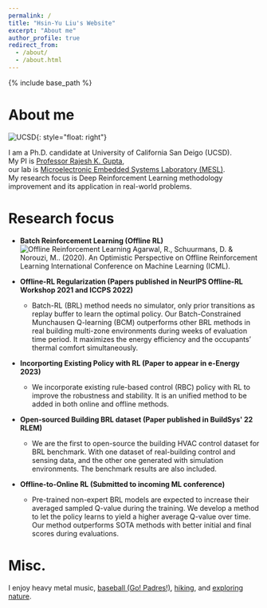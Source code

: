```yaml
---
permalink: /
title: "Hsin-Yu Liu's Website"
excerpt: "About me"
author_profile: true
redirect_from: 
  - /about/
  - /about.html
---
```

{% include base_path %}

About me
======
![UCSD](https://upload.wikimedia.org/wikipedia/en/4/44/University_of_California%2C_San_Diego_seal.svg){: style="float: right"}  

I am a Ph.D. candidate at University of California San Deigo (UCSD).  
My PI is [Professor Rajesh K. Gupta](http://mesl.ucsd.edu/gupta/),  
our lab is [Microelectronic Embedded Systems Laboratory (MESL)](http://mesl.ucsd.edu/).  
My research focus is Deep Reinforcement Learning methodology improvement and its application in real-world problems.


Research focus
======
* **Batch Reinforcement Learning (Offline RL)**
![Offline Reinforcement Learning](https://offline-rl.github.io/assets/OFFLINE_RL.gif)
Agarwal, R., Schuurmans, D. & Norouzi, M.. (2020). An Optimistic Perspective on Offline Reinforcement Learning International Conference on Machine Learning (ICML).

* **Offline-RL Regularization (Papers published in NeurIPS Offline-RL Workshop 2021 and ICCPS 2022)**
  * Batch-RL (BRL) method needs no simulator, only prior transitions as replay buffer to learn the optimal policy. 
  Our Batch-Constrained Munchausen Q-learning (BCM) outperforms other BRL methods in real building multi-zone environments 
  during weeks of evaluation time period. It maximizes the energy efficiency and the occupants’ thermal comfort simultaneously.

* **Incorporting Existing Policy with RL (Paper to appear in e-Energy 2023)**
  * We incorporate existing rule-based control (RBC) policy with RL to improve the robustness and stability. It is an unified
  method to be added in both online and offline methods.

* **Open-sourced Building BRL dataset (Paper published in BuildSys' 22 RLEM)**
  * We are the first to open-source the building HVAC control dataset for BRL benchmark. With one dataset of real-building control
  and sensing data, and the other one generated with simulation environments. The benchmark results are also included.

* **Offline-to-Online RL (Submitted to incoming ML conference)**
  * Pre-trained non-expert BRL models are expected to increase their averaged sampled Q-value during the training. We develop
  a method to let the policy learns to yield a higher average Q-value over time. Our method outperforms SOTA methods with better
  initial and final scores during evaluations.


Misc.
======
I enjoy heavy metal music, [baseball (Go! Padres!)](/images/padres.jpeg), [hiking](/images/mountain.png), and [exploring nature](/images/white_sand.jpeg).